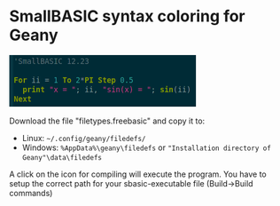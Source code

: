 # SmallBASIC syntax coloring for Geany

![Example](https://github.com/Joe7M/smallbasic.geany.syntaxcoloring/blob/main/Screenshot.png)

Download the file "filetypes.freebasic" and copy it to:

- Linux: `~/.config/geany/filedefs/`
- Windows: `%AppData%\geany\filedefs` or `"Installation directory of Geany"\data\filedefs`

A click on the icon for compiling will execute the program. You have to setup the correct path for your sbasic-executable file (Build->Build commands)
